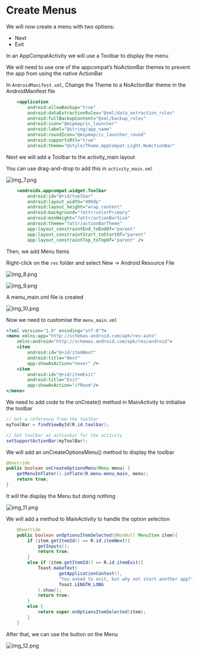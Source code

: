 # Create Menus

We will now create a menu with two options:
- Next
- Exit

In an AppCompatActivity we will use a Toolbar to display the menu

We will need to use one of the appcompat’s NoActionBar themes to prevent the app from using the native ActionBar

In `AndroidManifest.xml`, Change the Theme to a NoActionBar theme in the AndroidManifest file

```xml
    <application
        android:allowBackup="true"
        android:dataExtractionRules="@xml/data_extraction_rules"
        android:fullBackupContent="@xml/backup_rules"
        android:icon="@mipmap/ic_launcher"
        android:label="@string/app_name"
        android:roundIcon="@mipmap/ic_launcher_round"
        android:supportsRtl="true"
        android:theme="@style/Theme.AppCompat.Light.NoActionBar"
```

Next we will add a Toolbar to the activity_main layout

You can use drag-and-drop to add this in `activity_main.xml`

![img_7.png](img_7.png)

```xml
    <androidx.appcompat.widget.Toolbar
        android:id="@+id/toolbar"
        android:layout_width="409dp"
        android:layout_height="wrap_content"
        android:background="?attr/colorPrimary"
        android:minHeight="?attr/actionBarSize"
        android:theme="?attr/actionBarTheme"
        app:layout_constraintEnd_toEndOf="parent"
        app:layout_constraintStart_toStartOf="parent"
        app:layout_constraintTop_toTopOf="parent" />
```

Then, we add Menu Items

Right-click on the `res` folder and select New -> Android Resource File

![img_8.png](img_8.png)

![img_9.png](img_9.png)

A menu_main.xml file is created

![img_10.png](img_10.png)

Now we need to customise the `menu_main.xml`

```xml
<?xml version="1.0" encoding="utf-8"?>
<menu xmlns:app="http://schemas.android.com/apk/res-auto"
    xmlns:android="http://schemas.android.com/apk/res/android">
    <item
        android:id="@+id/itemNext"
        android:title="Next"
        app:showAsAction="never" />
    <item
        android:id="@+id/itemExit"
        android:title="Exit"
        app:showAsAction="ifRoom"/>
</menu>
```

We need to add code to the onCreate() method in MainActivity to initialise the toolbar

```java
// Get a reference from the toolbar
myToolBar = findViewById(R.id.toolbar);

// Set toolbar as actionbar for the activity
setSupportActionBar(myToolBar);
```

We will add an onCreateOptionsMenu() method to display the toolbar
```java
@Override
public boolean onCreateOptionsMenu(Menu menu) {
    getMenuInflater().inflate(R.menu.menu_main, menu);
    return true;
}
```

It will the display the Menu but doing nothing

![img_11.png](img_11.png)

We will add a method to MainActivity to handle the option selection

```java
    @Override
    public boolean onOptionsItemSelected(@NonNull MenuItem item){
        if (item.getItemId() == R.id.itemNext){
            getInputs();
            return true;
        }
        else if (item.getItemId() == R.id.itemExit){
            Toast.makeText(
                    getApplicationContext(),
                    "You asked to exit, but why not start another app?",
                    Toast.LENGTH_LONG
            ).show();
            return true;
        }
        else {
            return super.onOptionsItemSelected(item);
        }
    }
```

After that, we can use the button on the Menu

![img_12.png](img_12.png)


